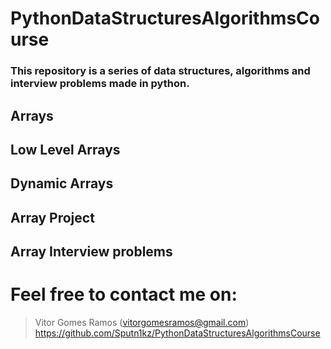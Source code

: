 # PythonDataStructuresAlgorithmsCourse
### This repository is a series of data structures, algorithms and interview problems made in python.

## Arrays
## Low Level Arrays
## Dynamic Arrays
## Array Project
## Array Interview problems 

# Feel free to contact me on:
> Vitor Gomes Ramos (vitorgomesramos@gmail.com)
> https://github.com/Sputn1kz/PythonDataStructuresAlgorithmsCourse